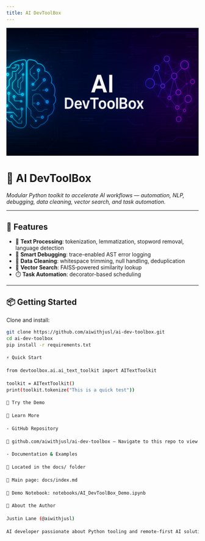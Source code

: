 ```yaml
---
title: AI DevToolBox
---
```


![Banner](ai_dev_toolbox_banner.png)

# 🧠 AI DevToolBox

*Modular Python toolkit to accelerate AI workflows — automation, NLP, debugging, data cleaning, vector search, and task automation.*

---

## 🚀 Features

- 🧠 **Text Processing**: tokenization, lemmatization, stopword removal, language detection  
- 🐞 **Smart Debugging**: trace-enabled AST error logging  
- 🧹 **Data Cleaning**: whitespace trimming, null handling, deduplication  
- 🧭 **Vector Search**: FAISS‑powered similarity lookup  
- ⏱️ **Task Automation**: decorator-based scheduling

---

## 📦 Getting Started

Clone and install:

```bash
git clone https://github.com/aiwithjusl/ai-dev-toolbox.git
cd ai-dev-toolbox
pip install -r requirements.txt

⚡ Quick Start

from devtoolbox.ai.ai_text_toolkit import AITextToolkit

toolkit = AITextToolkit()
print(toolkit.tokenize("This is a quick test"))

📓 Try the Demo

📄 Learn More

- GitHub Repository

📂 github.com/aiwithjusl/ai-dev-toolbox — Navigate to this repo to view full source code and modules.

- Documentation & Examples

📂 Located in the docs/ folder

📄 Main page: docs/index.md

📓 Demo Notebook: notebooks/AI_DevToolBox_Demo.ipynb

👤 About the Author

Justin Lane (@aiwithjusl)

AI developer passionate about Python tooling and remote-first AI solutions
